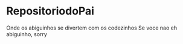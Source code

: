 # RepositoriodoPai
Onde os abiguinhos se divertem com os codezinhos
Se voce nao eh abiguinho, sorry
